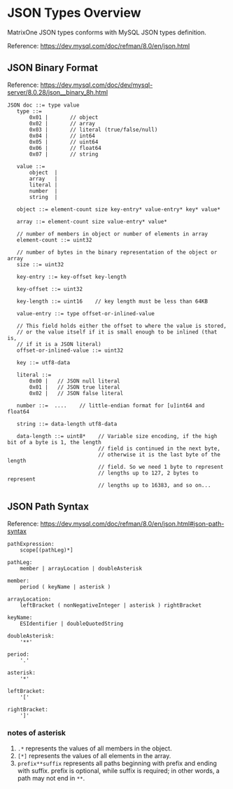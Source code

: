 # **JSON Types Overview**
MatrixOne JSON types conforms with MySQL JSON types definition.

Reference: <https://dev.mysql.com/doc/refman/8.0/en/json.html>

## **JSON Binary Format**
Reference: <https://dev.mysql.com/doc/dev/mysql-server/8.0.28/json__binary_8h.html>

```
JSON doc ::= type value
   type ::=
       0x01 |       // object
       0x02 |       // array
       0x03 |       // literal (true/false/null)
       0x04 |       // int64
       0x05 |       // uint64
       0x06 |       // float64
       0x07 |       // string

   value ::=
       object  |
       array   |
       literal |
       number  |
       string  |

   object ::= element-count size key-entry* value-entry* key* value*

   array ::= element-count size value-entry* value*

   // number of members in object or number of elements in array
   element-count ::= uint32

   // number of bytes in the binary representation of the object or array
   size ::= uint32

   key-entry ::= key-offset key-length

   key-offset ::= uint32

   key-length ::= uint16    // key length must be less than 64KB

   value-entry ::= type offset-or-inlined-value

   // This field holds either the offset to where the value is stored,
   // or the value itself if it is small enough to be inlined (that is,
   // if it is a JSON literal)
   offset-or-inlined-value ::= uint32

   key ::= utf8-data

   literal ::=
       0x00 |   // JSON null literal
       0x01 |   // JSON true literal
       0x02 |   // JSON false literal

   number ::=  ....    // little-endian format for [u]int64 and float64

   string ::= data-length utf8-data

   data-length ::= uint8*    // Variable size encoding, if the high bit of a byte is 1, the length
                             // field is continued in the next byte,
                             // otherwise it is the last byte of the length
                             // field. So we need 1 byte to represent
                             // lengths up to 127, 2 bytes to represent
                             // lengths up to 16383, and so on...
```

## **JSON Path Syntax**
Reference: <https://dev.mysql.com/doc/refman/8.0/en/json.html#json-path-syntax>

```
pathExpression:
    scope[(pathLeg)*]

pathLeg:
    member | arrayLocation | doubleAsterisk

member:
    period ( keyName | asterisk )

arrayLocation:
    leftBracket ( nonNegativeInteger | asterisk ) rightBracket

keyName:
    ESIdentifier | doubleQuotedString

doubleAsterisk:
    '**'

period:
    '.'

asterisk:
    '*'

leftBracket:
    '['

rightBracket:
    ']'
```
### notes of asterisk
1. `.*` represents the values of all members in the object.
2. `[*]` represents the values of all elements in the array.
3. `prefix**suffix` represents all paths beginning with prefix and ending with suffix. prefix is optional, while suffix is required; in other words, a path may not end in `**`.